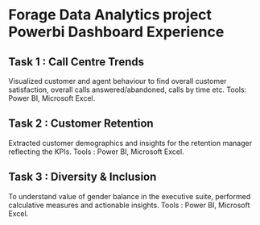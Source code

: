 # Forage Data Analytics project Powerbi Dashboard Experience
## Task 1 : Call Centre Trends
Visualized customer and agent behaviour to find overall customer satisfaction, overall calls answered/abandoned, calls by time etc. Tools: Power BI, Microsoft Excel.

## Task 2 : Customer Retention
Extracted customer demographics and insights for the retention manager reflecting the KPIs. Tools : Power BI, Microsoft Excel.

## Task 3 : Diversity & Inclusion
To understand value of gender balance in the executive suite, performed calculative measures and actionable insights. Tools : Power BI, Microsoft Excel.
